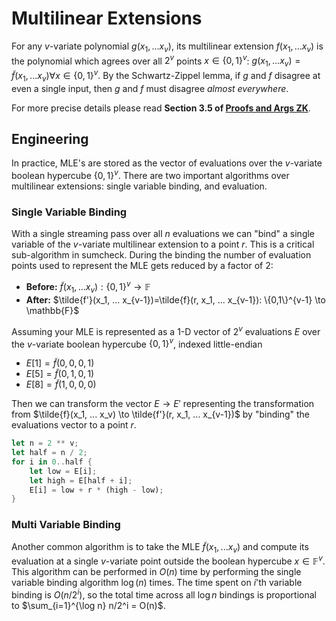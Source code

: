 # Multilinear Extensions
For any $v$-variate polynomial $g(x_1, ... x_v)$, its multilinear extension $f(x_1, ... x_v)$ is the polynomial which agrees over all $2^v$ points $x \in \{0,1\}^v$: $g(x_1, ... x_v) = \tilde{f}(x_1, ... x_v) \forall x \in \{0,1\}^v$. By the Schwartz-Zippel lemma, if $g$ and $f$ disagree at even a single input, then $g$ and $f$ must disagree *almost everywhere*.

For more precise details please read **Section 3.5 of [Proofs and Args ZK](https://people.cs.georgetown.edu/jthaler/ProofsArgsAndZK.pdf)**.

## Engineering
In practice, MLE's are stored as the vector of evaluations over the $v$-variate boolean hypercube $\{0,1\}^v$. There are two important algorithms over multilinear extensions: single variable binding, and evaluation.

### Single Variable Binding
With a single streaming pass over all $n$ evaluations we can "bind" a single variable of the $v$-variate multilinear extension to a point $r$. This is a critical sub-algorithm in sumcheck. During the binding the number of evaluation points used to represent the MLE gets reduced by a factor of 2:
- **Before:** $\tilde{f}(x_1, ... x_v): \{0,1\}^v \to \mathbb{F}$
- **After:** $\tilde{f'}(x_1, ... x_{v-1})=\tilde{f}(r, x_1, ... x_{v-1}): \{0,1\}^{v-1} \to \mathbb{F}$

Assuming your MLE is represented as a 1-D vector of $2^v$ evaluations $E$ over the $v$-variate boolean hypercube $\{0,1\}^v$, indexed little-endian
- $E[1] = \tilde{f}(0,0,0,1)$
- $E[5] = \tilde{f}(0,1,0,1)$
- $E[8] = \tilde{f}(1,0,0,0)$

Then we can transform the vector $E \to E'$ representing the transformation from $\tilde{f}(x_1, ... x_v) \to \tilde{f'}(r, x_1, ... x_{v-1})$ by "binding" the evaluations vector to a point $r$.

```rust
let n = 2 ** v;
let half = n / 2;
for i in 0..half {
    let low = E[i];
    let high = E[half + i];
    E[i] = low + r * (high - low);
}
```

### Multi Variable Binding
Another common algorithm is to take the MLE $\tilde{f}(x_1, ... x_v)$ and compute its evaluation at a single $v$-variate point outside the boolean hypercube $x \in \mathbb{F}^v$. This algorithm can be performed in $O(n)$ time by performing the single variable binding algorithm $\log(n)$ times. The time spent on $i$'th variable binding is $O(n/2^i)$, so the total time across all $\log n$ bindings is proportional to $\sum_{i=1}^{\log n} n/2^i = O(n)$.
